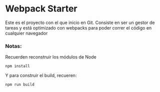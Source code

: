 # Webpack Starter

Este es el proyecto con el que inicio en Git. Consiste en ser un gestor de  tareas  y está optimizado con webpacks para poder correr el código en cualquier navegador

### Notas:
Recuerden reconstruir los módulos de Node
```
npm install
```

Y para construir el build, recueren:
```
npm run build
```

